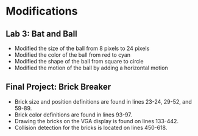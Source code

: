 # Modifications
## Lab 3: Bat and Ball
- Modified the size of the ball from 8 pixels to 24 pixels
- Modified the color of the ball from red to cyan
- Modified the shape of the ball from square to circle
- Modified the motion of the ball by adding a horizontal motion

## Final Project: Brick Breaker 
- Brick size and position definitions are found in lines 23-24, 29-52, and 59-89.
- Brick color definitions are found in lines 93-97.
- Drawing the bricks on the VGA display is found on lines 133-442.
- Collision detection for the bricks is located on lines 450-618.

